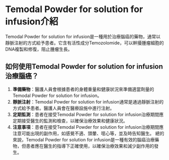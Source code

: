 # Temodal Powder for solution for infusion介紹
Temodal Powder for solution for infusion是一種用於治療腦癌的藥物，通常以靜脈注射的方式給予患者。它含有活性成分Temozolomide，可以幹擾腫瘤細胞的DNA複製和修復，阻止腫瘤生長。
## 如何使用Temodal Powder for solution for infusion治療腦癌？
1. **準備藥物**：醫護人員會根據患者的身體重量和健康狀況來準備適當劑量的Temodal Powder for solution for infusion。
2. **靜脈注射**：Temodal Powder for solution for infusion通常是通過靜脈注射的方式給予患者。醫護人員會在醫療設施中進行注射。
3. **定期監測**：患者在接受Temodal Powder for solution for infusion治療期間應定期接受醫生的監測和檢查，以確保治療效果和健康狀況。
4. **注意事項**：患者在接受Temodal Powder for solution for infusion治療期間應注意可能出現的副作用，如感覺不適、頭暈、噁心等，並及時告知醫生。
總的來說，Temodal Powder for solution for infusion是一種有效的腦癌治療藥物，但患者應在醫生的指導下正確使用，以確保治療效果和減少副作用的發生。